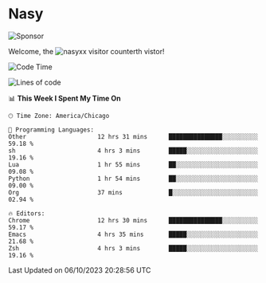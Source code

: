 # Nasy

<!--
<p align="center">
<img height="200" src="https://github-readme-stats.vercel.app/api?username=nasyxx&count_private=true&show_icons=true&theme=dracula&include_all_commits=true"/>
<img height="200" src="https://github-readme-stats.vercel.app/api/top-langs/?username=nasyxx&theme=dracula&hide=html,jupyter+notebook&count_private=true&show_icons=true"/>
</p>

  
----------------
-->

![Sponsor](https://img.shields.io/static/v1.svg?label=Sponsor&message=%E2%9D%A4&logo=GitHub&style=flat&color=pink)
 
Welcome, the ![nasyxx visitor counter](https://count.getloli.com/get/@nasyxx?theme=rule34)th vistor!
 
<!--START_SECTION:waka-->
![Code Time](http://img.shields.io/badge/Code%20Time-3%2C761%20hrs%2019%20mins-blue)

![Lines of code](https://img.shields.io/badge/From%20Hello%20World%20I%27ve%20Written-6.3%20million%20lines%20of%20code-blue)

📊 **This Week I Spent My Time On** 

```text
🕑︎ Time Zone: America/Chicago

💬 Programming Languages: 
Other                    12 hrs 31 mins      ███████████████░░░░░░░░░░   59.18 % 
sh                       4 hrs 3 mins        █████░░░░░░░░░░░░░░░░░░░░   19.16 % 
Lua                      1 hr 55 mins        ██░░░░░░░░░░░░░░░░░░░░░░░   09.08 % 
Python                   1 hr 54 mins        ██░░░░░░░░░░░░░░░░░░░░░░░   09.00 % 
Org                      37 mins             █░░░░░░░░░░░░░░░░░░░░░░░░   02.94 % 

🔥 Editors: 
Chrome                   12 hrs 30 mins      ███████████████░░░░░░░░░░   59.17 % 
Emacs                    4 hrs 35 mins       █████░░░░░░░░░░░░░░░░░░░░   21.68 % 
Zsh                      4 hrs 3 mins        █████░░░░░░░░░░░░░░░░░░░░   19.16 % 
```


 Last Updated on 06/10/2023 20:28:56 UTC
<!--END_SECTION:waka-->

<!-- ![visitors](https://visitor-badge.laobi.icu/badge?page_id=nasyxx.nasyxx) -->

